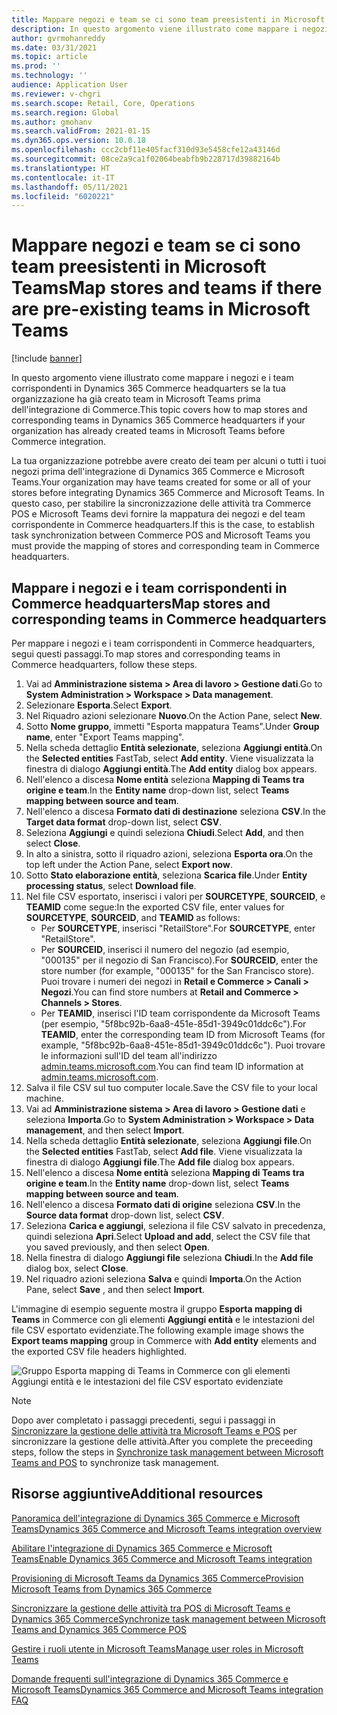 ```yaml
---
title: Mappare negozi e team se ci sono team preesistenti in Microsoft Teams
description: In questo argomento viene illustrato come mappare i negozi e i team corrispondenti in Dynamics 365 Commerce headquarters se la tua organizzazione ha già creato team in Microsoft Teams prima dell'integrazione di Commerce.
author: gvrmohanreddy
ms.date: 03/31/2021
ms.topic: article
ms.prod: ''
ms.technology: ''
audience: Application User
ms.reviewer: v-chgri
ms.search.scope: Retail, Core, Operations
ms.search.region: Global
ms.author: gmohanv
ms.search.validFrom: 2021-01-15
ms.dyn365.ops.version: 10.0.18
ms.openlocfilehash: ccc2cbf11e405facf310d93e5458cfe12a43146d
ms.sourcegitcommit: 08ce2a9ca1f02064beabfb9b228717d39882164b
ms.translationtype: HT
ms.contentlocale: it-IT
ms.lasthandoff: 05/11/2021
ms.locfileid: "6020221"
---
```

# <a name="map-stores-and-teams-if-there-are-pre-existing-teams-in-microsoft-teams"></a><span data-ttu-id="f0f8e-103">Mappare negozi e team se ci sono team preesistenti in Microsoft Teams</span><span class="sxs-lookup"><span data-stu-id="f0f8e-103">Map stores and teams if there are pre-existing teams in Microsoft Teams</span></span>

[!include [banner](includes/banner.md)]

<span data-ttu-id="f0f8e-104">In questo argomento viene illustrato come mappare i negozi e i team corrispondenti in Dynamics 365 Commerce headquarters se la tua organizzazione ha già creato team in Microsoft Teams prima dell'integrazione di Commerce.</span><span class="sxs-lookup"><span data-stu-id="f0f8e-104">This topic covers how to map stores and corresponding teams in Dynamics 365 Commerce headquarters if your organization has already created teams in Microsoft Teams before Commerce integration.</span></span>

<span data-ttu-id="f0f8e-105">La tua organizzazione potrebbe avere creato dei team per alcuni o tutti i tuoi negozi prima dell'integrazione di Dynamics 365 Commerce e Microsoft Teams.</span><span class="sxs-lookup"><span data-stu-id="f0f8e-105">Your organization may have teams created for some or all of your stores before integrating Dynamics 365 Commerce and Microsoft Teams.</span></span> <span data-ttu-id="f0f8e-106">In questo caso, per stabilire la sincronizzazione delle attività tra Commerce POS e Microsoft Teams devi fornire la mappatura dei negozi e del team corrispondente in Commerce headquarters.</span><span class="sxs-lookup"><span data-stu-id="f0f8e-106">If this is the case, to establish task synchronization between Commerce POS and Microsoft Teams you must provide the mapping of stores and corresponding team in Commerce headquarters.</span></span>

## <a name="map-stores-and-corresponding-teams-in-commerce-headquarters"></a><span data-ttu-id="f0f8e-107">Mappare i negozi e i team corrispondenti in Commerce headquarters</span><span class="sxs-lookup"><span data-stu-id="f0f8e-107">Map stores and corresponding teams in Commerce headquarters</span></span> 

<span data-ttu-id="f0f8e-108">Per mappare i negozi e i team corrispondenti in Commerce headquarters, segui questi passaggi.</span><span class="sxs-lookup"><span data-stu-id="f0f8e-108">To map stores and corresponding teams in Commerce headquarters, follow these steps.</span></span>

1. <span data-ttu-id="f0f8e-109">Vai ad **Amministrazione sistema \> Area di lavoro \> Gestione dati**.</span><span class="sxs-lookup"><span data-stu-id="f0f8e-109">Go to **System Administration \> Workspace \> Data management**.</span></span>
1. <span data-ttu-id="f0f8e-110">Selezionare **Esporta**.</span><span class="sxs-lookup"><span data-stu-id="f0f8e-110">Select **Export**.</span></span> 
1. <span data-ttu-id="f0f8e-111">Nel Riquadro azioni selezionare **Nuovo**.</span><span class="sxs-lookup"><span data-stu-id="f0f8e-111">On the Action Pane, select **New**.</span></span>
1. <span data-ttu-id="f0f8e-112">Sotto **Nome gruppo**, immetti "Esporta mappatura Teams".</span><span class="sxs-lookup"><span data-stu-id="f0f8e-112">Under **Group name**, enter "Export Teams mapping".</span></span>
1. <span data-ttu-id="f0f8e-113">Nella scheda dettaglio **Entità selezionate**, seleziona **Aggiungi entità**.</span><span class="sxs-lookup"><span data-stu-id="f0f8e-113">On the **Selected entities** FastTab, select **Add entity**.</span></span> <span data-ttu-id="f0f8e-114">Viene visualizzata la finestra di dialogo **Aggiungi entità**.</span><span class="sxs-lookup"><span data-stu-id="f0f8e-114">The **Add entity** dialog box appears.</span></span>  
1. <span data-ttu-id="f0f8e-115">Nell'elenco a discesa **Nome entità** seleziona **Mapping di Teams tra origine e team**.</span><span class="sxs-lookup"><span data-stu-id="f0f8e-115">In the **Entity name** drop-down list, select **Teams mapping between source and team**.</span></span>
1. <span data-ttu-id="f0f8e-116">Nell'elenco a discesa **Formato dati di destinazione** seleziona **CSV**.</span><span class="sxs-lookup"><span data-stu-id="f0f8e-116">In the **Target data format** drop-down list, select **CSV**.</span></span>
1. <span data-ttu-id="f0f8e-117">Seleziona **Aggiungi** e quindi seleziona **Chiudi**.</span><span class="sxs-lookup"><span data-stu-id="f0f8e-117">Select **Add**, and then select **Close**.</span></span>
1. <span data-ttu-id="f0f8e-118">In alto a sinistra, sotto il riquadro azioni, seleziona **Esporta ora**.</span><span class="sxs-lookup"><span data-stu-id="f0f8e-118">On the top left under the Action Pane, select **Export now**.</span></span>
1. <span data-ttu-id="f0f8e-119">Sotto **Stato elaborazione entità**, seleziona **Scarica file**.</span><span class="sxs-lookup"><span data-stu-id="f0f8e-119">Under **Entity processing status**, select **Download file**.</span></span>
1. <span data-ttu-id="f0f8e-120">Nel file CSV esportato, inserisci i valori per **SOURCETYPE**, **SOURCEID**, e **TEAMID** come segue:</span><span class="sxs-lookup"><span data-stu-id="f0f8e-120">In the exported CSV file, enter values for **SOURCETYPE**, **SOURCEID**, and **TEAMID** as follows:</span></span>
    - <span data-ttu-id="f0f8e-121">Per **SOURCETYPE**, inserisci "RetailStore".</span><span class="sxs-lookup"><span data-stu-id="f0f8e-121">For **SOURCETYPE**, enter "RetailStore".</span></span> 
    - <span data-ttu-id="f0f8e-122">Per **SOURCEID**, inserisci il numero del negozio (ad esempio, "000135" per il negozio di San Francisco).</span><span class="sxs-lookup"><span data-stu-id="f0f8e-122">For **SOURCEID**, enter the store number (for example, "000135" for the San Francisco store).</span></span> <span data-ttu-id="f0f8e-123">Puoi trovare i numeri dei negozi in **Retail e Commerce \> Canali \> Negozi**.</span><span class="sxs-lookup"><span data-stu-id="f0f8e-123">You can find store numbers at **Retail and Commerce \> Channels \> Stores**.</span></span>
    - <span data-ttu-id="f0f8e-124">Per **TEAMID**, inserisci l'ID team corrispondente da Microsoft Teams (per esempio, "5f8bc92b-6aa8-451e-85d1-3949c01ddc6c").</span><span class="sxs-lookup"><span data-stu-id="f0f8e-124">For **TEAMID**, enter the corresponding team ID from Microsoft Teams (for example, "5f8bc92b-6aa8-451e-85d1-3949c01ddc6c").</span></span> <span data-ttu-id="f0f8e-125">Puoi trovare le informazioni sull'ID del team all'indirizzo [admin.teams.microsoft.com](https://admin.teams.microsoft.com).</span><span class="sxs-lookup"><span data-stu-id="f0f8e-125">You can find team ID information at [admin.teams.microsoft.com](https://admin.teams.microsoft.com).</span></span>
1. <span data-ttu-id="f0f8e-126">Salva il file CSV sul tuo computer locale.</span><span class="sxs-lookup"><span data-stu-id="f0f8e-126">Save the CSV file to your local machine.</span></span>
1. <span data-ttu-id="f0f8e-127">Vai ad **Amministrazione sistema \> Area di lavoro \> Gestione dati** e seleziona **Importa**.</span><span class="sxs-lookup"><span data-stu-id="f0f8e-127">Go to **System Administration \> Workspace \> Data management**, and then select **Import**.</span></span>
1. <span data-ttu-id="f0f8e-128">Nella scheda dettaglio **Entità selezionate**, seleziona **Aggiungi file**.</span><span class="sxs-lookup"><span data-stu-id="f0f8e-128">On the **Selected entities** FastTab, select **Add file**.</span></span> <span data-ttu-id="f0f8e-129">Viene visualizzata la finestra di dialogo **Aggiungi file**.</span><span class="sxs-lookup"><span data-stu-id="f0f8e-129">The **Add file** dialog box appears.</span></span>
1. <span data-ttu-id="f0f8e-130">Nell'elenco a discesa **Nome entità** seleziona **Mapping di Teams tra origine e team**.</span><span class="sxs-lookup"><span data-stu-id="f0f8e-130">In the **Entity name** drop-down list, select **Teams mapping between source and team**.</span></span>
1. <span data-ttu-id="f0f8e-131">Nell'elenco a discesa **Formato dati di origine** seleziona **CSV**.</span><span class="sxs-lookup"><span data-stu-id="f0f8e-131">In the **Source data format** drop-down list, select **CSV**.</span></span>
1. <span data-ttu-id="f0f8e-132">Seleziona **Carica e aggiungi**, seleziona il file CSV salvato in precedenza, quindi seleziona **Apri**.</span><span class="sxs-lookup"><span data-stu-id="f0f8e-132">Select **Upload and add**, select the CSV file that you saved previously, and then select **Open**.</span></span>
1. <span data-ttu-id="f0f8e-133">Nella finestra di dialogo **Aggiungi file** seleziona **Chiudi**.</span><span class="sxs-lookup"><span data-stu-id="f0f8e-133">In the **Add file** dialog box, select **Close**.</span></span>
1. <span data-ttu-id="f0f8e-134">Nel riquadro azioni seleziona **Salva** e quindi **Importa**.</span><span class="sxs-lookup"><span data-stu-id="f0f8e-134">On the Action Pane, select **Save** , and then select **Import**.</span></span>

<span data-ttu-id="f0f8e-135">L'immagine di esempio seguente mostra il gruppo **Esporta mapping di Teams** in Commerce con gli elementi **Aggiungi entità** e le intestazioni del file CSV esportato evidenziate.</span><span class="sxs-lookup"><span data-stu-id="f0f8e-135">The following example image shows the **Export teams mapping** group in Commerce with **Add entity** elements and the exported CSV file headers highlighted.</span></span>

![Gruppo Esporta mapping di Teams in Commerce con gli elementi Aggiungi entità e le intestazioni del file CSV esportato evidenziate](media/d365-commerce-data-mgmt-export-entity.png)

> [!NOTE]
> <span data-ttu-id="f0f8e-137">Dopo aver completato i passaggi precedenti, segui i passaggi in [Sincronizzare la gestione delle attività tra Microsoft Teams e POS](synchronize-tasks-teams-pos.md) per sincronizzare la gestione delle attività.</span><span class="sxs-lookup"><span data-stu-id="f0f8e-137">After you complete the preceeding steps, follow the steps in [Synchronize task management between Microsoft Teams and POS](synchronize-tasks-teams-pos.md) to synchronize task management.</span></span> 

## <a name="additional-resources"></a><span data-ttu-id="f0f8e-138">Risorse aggiuntive</span><span class="sxs-lookup"><span data-stu-id="f0f8e-138">Additional resources</span></span>

[<span data-ttu-id="f0f8e-139">Panoramica dell'integrazione di Dynamics 365 Commerce e Microsoft Teams</span><span class="sxs-lookup"><span data-stu-id="f0f8e-139">Dynamics 365 Commerce and Microsoft Teams integration overview</span></span>](commerce-teams-integration.md)

[<span data-ttu-id="f0f8e-140">Abilitare l'integrazione di Dynamics 365 Commerce e Microsoft Teams</span><span class="sxs-lookup"><span data-stu-id="f0f8e-140">Enable Dynamics 365 Commerce and Microsoft Teams integration</span></span>](enable-teams-integration.md)

[<span data-ttu-id="f0f8e-141">Provisioning di Microsoft Teams da Dynamics 365 Commerce</span><span class="sxs-lookup"><span data-stu-id="f0f8e-141">Provision Microsoft Teams from Dynamics 365 Commerce</span></span>](provision-teams-from-commerce.md)

[<span data-ttu-id="f0f8e-142">Sincronizzare la gestione delle attività tra POS di Microsoft Teams e Dynamics 365 Commerce</span><span class="sxs-lookup"><span data-stu-id="f0f8e-142">Synchronize task management between Microsoft Teams and Dynamics 365 Commerce POS</span></span>](synchronize-tasks-teams-pos.md)

[<span data-ttu-id="f0f8e-143">Gestire i ruoli utente in Microsoft Teams</span><span class="sxs-lookup"><span data-stu-id="f0f8e-143">Manage user roles in Microsoft Teams</span></span>](manage-user-roles-teams.md)

[<span data-ttu-id="f0f8e-144">Domande frequenti sull'integrazione di Dynamics 365 Commerce e Microsoft Teams</span><span class="sxs-lookup"><span data-stu-id="f0f8e-144">Dynamics 365 Commerce and Microsoft Teams integration FAQ</span></span>](teams-integration-faq.md)
